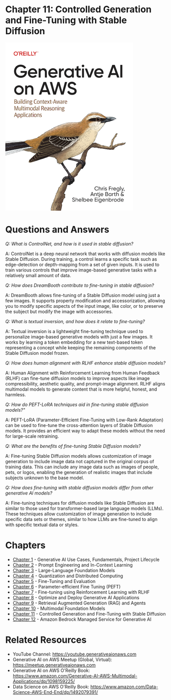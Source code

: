 # Chapter 11:  Controlled Generation and Fine-Tuning with Stable Diffusion
[![](../img/gaia_book_cover_sm.png)](https://www.amazon.com/Generative-AI-AWS-Multimodal-Applications/dp/1098159225/)

# Questions and Answers
_Q: What is ControlNet, and how is it used in stable diffusion?_

A: ControlNet is a deep neural network that works with diffusion models like Stable Diffusion. During training, a control learns a specific task such as edge-detection or depth-mapping from a set of given inputs. It is used to train various controls that improve image-based generative tasks with a relatively small amount of data.

_Q: How does DreamBooth contribute to fine-tuning in stable diffusion?_

A: DreamBooth allows fine-tuning of a Stable Diffusion model using just a few images. It supports property modification and accessorization, allowing you to modify specific aspects of the input image, like color, or to preserve the subject but modify the image with accessories.

_Q: What is textual inversion, and how does it relate to fine-tuning?_

A: Textual inversion is a lightweight fine-tuning technique used to personalize image-based generative models with just a few images. It works by learning a token embedding for a new text-based token representing a concept while keeping the remaining components of the Stable Diffusion model frozen.

_Q: How does human alignment with RLHF enhance stable diffusion models?_

A: Human Alignment with Reinforcement Learning from Human Feedback (RLHF) can fine-tune diffusion models to improve aspects like image compressibility, aesthetic quality, and prompt-image alignment. RLHF aligns multimodal models to generate content that is more helpful, honest, and harmless.

_Q: How do PEFT-LoRA techniques aid in fine-tuning stable diffusion models?"_

A: PEFT-LoRA (Parameter-Efficient Fine-Tuning with Low-Rank Adaptation) can be used to fine-tune the cross-attention layers of Stable Diffusion models. It provides an efficient way to adapt these models without the need for large-scale retraining.

_Q: What are the benefits of fine-tuning Stable Diffusion models?_

A: Fine-tuning Stable Diffusion models allows customization of image generation to include image data not captured in the original corpus of training data. This can include any image data such as images of people, pets, or logos, enabling the generation of realistic images that include subjects unknown to the base model.

_Q: How does fine-tuning with stable diffusion models differ from other generative AI models?_

A: Fine-tuning techniques for diffusion models like Stable Diffusion are similar to those used for transformer-based large language models (LLMs). These techniques allow customization of image generation to include specific data sets or themes, similar to how LLMs are fine-tuned to align with specific textual data or styles.

# Chapters
* [Chapter 1](/01_intro) - Generative AI Use Cases, Fundamentals, Project Lifecycle
* [Chapter 2](/02_prompt) - Prompt Engineering and In-Context Learning
* [Chapter 3](/03_foundation) - Large-Language Foundation Models
* [Chapter 4](/04_optimize) - Quantization and Distributed Computing
* [Chapter 5](/05_finetune) - Fine-Tuning and Evaluation
* [Chapter 6](/06_peft) - Parameter-efficient Fine Tuning (PEFT)
* [Chapter 7](/07_rlhf) - Fine-tuning using Reinforcement Learning with RLHF
* [Chapter 8](/08_deploy) - Optimize and Deploy Generative AI Applications
* [Chapter 9](/09_rag) - Retrieval Augmented Generation (RAG) and Agents
* [Chapter 10](/10_multimodal) - Multimodal Foundation Models
* [Chapter 11](/11_diffusers) - Controlled Generation and Fine-Tuning with Stable Diffusion
* [Chapter 12](/12_bedrock) - Amazon Bedrock Managed Service for Generative AI

# Related Resources
* YouTube Channel: https://youtube.generativeaionaws.com
* Generative AI on AWS Meetup (Global, Virtual): https://meetup.generativeaionaws.com
* Generative AI on AWS O'Reilly Book: https://www.amazon.com/Generative-AI-AWS-Multimodal-Applications/dp/1098159225/
* Data Science on AWS O'Reilly Book: https://www.amazon.com/Data-Science-AWS-End-End/dp/1492079391/
